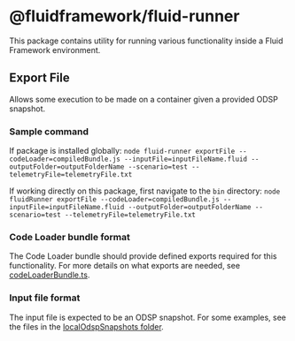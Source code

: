 # @fluidframework/fluid-runner
This package contains utility for running various functionality inside a Fluid Framework environment.

## Export File
Allows some execution to be made on a container given a provided ODSP snapshot.

### Sample command
If package is installed globally:
`node fluid-runner exportFile --codeLoader=compiledBundle.js --inputFile=inputFileName.fluid --outputFolder=outputFolderName --scenario=test --telemetryFile=telemetryFile.txt`

If working directly on this package, first navigate to the `bin` directory:
`node fluidRunner exportFile --codeLoader=compiledBundle.js --inputFile=inputFileName.fluid --outputFolder=outputFolderName --scenario=test --telemetryFile=telemetryFile.txt`

### Code Loader bundle format
The Code Loader bundle should provide defined exports required for this functionality.
For more details on what exports are needed, see [codeLoaderBundle.ts](./src/codeLoaderBundle.ts).

### Input file format
The input file is expected to be an ODSP snapshot.
For some examples, see the files in the [localOdspSnapshots folder](./src/test/localOdspSnapshots).
